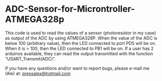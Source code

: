# ADC-Sensor-for-Microntroller-ATMEGA328p

This code is used to read the values of a sensor (photoresistor in my case) as output of the ADC by using ATMEGA328P. When the value of the ADC is below 100 (arbitrary value), then the LED connected to port PD5 will be on. When it is > 100, then the LED connected to PB1 will be on. If a user has 2 arduinos available, they can read the output transmitted with the function "USART_Transmit(ADC)".

If you have any questions and/or want to report bugs, please e-mail me (Ale) at: pressalex@hotmail.com
